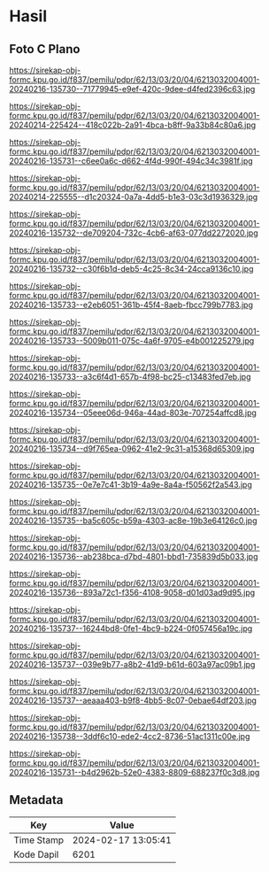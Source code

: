 # Hasil

## Foto C Plano

https://sirekap-obj-formc.kpu.go.id/f837/pemilu/pdpr/62/13/03/20/04/6213032004001-20240216-135730--71779945-e9ef-420c-9dee-d4fed2396c63.jpg

https://sirekap-obj-formc.kpu.go.id/f837/pemilu/pdpr/62/13/03/20/04/6213032004001-20240214-225424--418c022b-2a91-4bca-b8ff-9a33b84c80a6.jpg

https://sirekap-obj-formc.kpu.go.id/f837/pemilu/pdpr/62/13/03/20/04/6213032004001-20240216-135731--c6ee0a6c-d662-4f4d-990f-494c34c3981f.jpg

https://sirekap-obj-formc.kpu.go.id/f837/pemilu/pdpr/62/13/03/20/04/6213032004001-20240214-225555--d1c20324-0a7a-4dd5-b1e3-03c3d1936329.jpg

https://sirekap-obj-formc.kpu.go.id/f837/pemilu/pdpr/62/13/03/20/04/6213032004001-20240216-135732--de709204-732c-4cb6-af63-077dd2272020.jpg

https://sirekap-obj-formc.kpu.go.id/f837/pemilu/pdpr/62/13/03/20/04/6213032004001-20240216-135732--c30f6b1d-deb5-4c25-8c34-24cca9136c10.jpg

https://sirekap-obj-formc.kpu.go.id/f837/pemilu/pdpr/62/13/03/20/04/6213032004001-20240216-135733--e2eb6051-361b-45f4-8aeb-fbcc799b7783.jpg

https://sirekap-obj-formc.kpu.go.id/f837/pemilu/pdpr/62/13/03/20/04/6213032004001-20240216-135733--5009b011-075c-4a6f-9705-e4b001225279.jpg

https://sirekap-obj-formc.kpu.go.id/f837/pemilu/pdpr/62/13/03/20/04/6213032004001-20240216-135733--a3c6f4d1-657b-4f98-bc25-c13483fed7eb.jpg

https://sirekap-obj-formc.kpu.go.id/f837/pemilu/pdpr/62/13/03/20/04/6213032004001-20240216-135734--05eee06d-946a-44ad-803e-707254affcd8.jpg

https://sirekap-obj-formc.kpu.go.id/f837/pemilu/pdpr/62/13/03/20/04/6213032004001-20240216-135734--d9f765ea-0962-41e2-9c31-a15368d65309.jpg

https://sirekap-obj-formc.kpu.go.id/f837/pemilu/pdpr/62/13/03/20/04/6213032004001-20240216-135735--0e7e7c41-3b19-4a9e-8a4a-f50562f2a543.jpg

https://sirekap-obj-formc.kpu.go.id/f837/pemilu/pdpr/62/13/03/20/04/6213032004001-20240216-135735--ba5c605c-b59a-4303-ac8e-19b3e64126c0.jpg

https://sirekap-obj-formc.kpu.go.id/f837/pemilu/pdpr/62/13/03/20/04/6213032004001-20240216-135736--ab238bca-d7bd-4801-bbd1-735839d5b033.jpg

https://sirekap-obj-formc.kpu.go.id/f837/pemilu/pdpr/62/13/03/20/04/6213032004001-20240216-135736--893a72c1-f356-4108-9058-d01d03ad9d95.jpg

https://sirekap-obj-formc.kpu.go.id/f837/pemilu/pdpr/62/13/03/20/04/6213032004001-20240216-135737--16244bd8-0fe1-4bc9-b224-0f057456a19c.jpg

https://sirekap-obj-formc.kpu.go.id/f837/pemilu/pdpr/62/13/03/20/04/6213032004001-20240216-135737--039e9b77-a8b2-41d9-b61d-603a97ac09b1.jpg

https://sirekap-obj-formc.kpu.go.id/f837/pemilu/pdpr/62/13/03/20/04/6213032004001-20240216-135737--aeaaa403-b9f8-4bb5-8c07-0ebae64df203.jpg

https://sirekap-obj-formc.kpu.go.id/f837/pemilu/pdpr/62/13/03/20/04/6213032004001-20240216-135738--3ddf6c10-ede2-4cc2-8736-51ac1311c00e.jpg

https://sirekap-obj-formc.kpu.go.id/f837/pemilu/pdpr/62/13/03/20/04/6213032004001-20240216-135731--b4d2962b-52e0-4383-8809-688237f0c3d8.jpg


## Metadata

| Key        | Value               |
| ---------- | ------------------- |
| Time Stamp | 2024-02-17 13:05:41 |
| Kode Dapil | 6201                |




